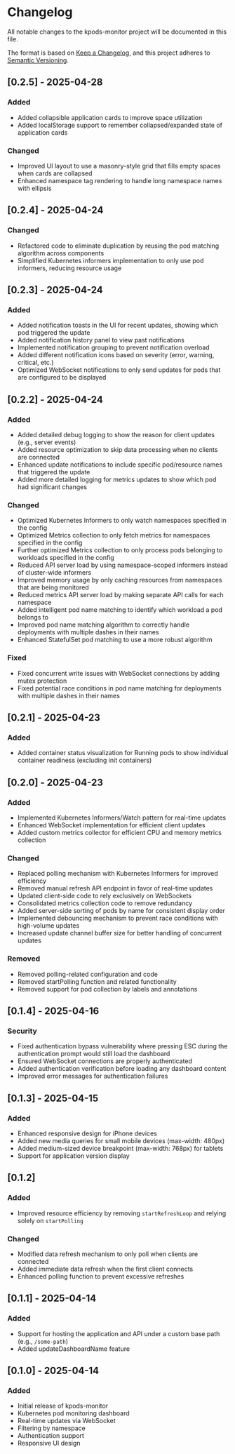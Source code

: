 # Changelog

All notable changes to the kpods-monitor project will be documented in this file.

The format is based on [Keep a Changelog](https://keepachangelog.com/en/1.0.0/),
and this project adheres to [Semantic Versioning](https://semver.org/spec/v2.0.0.html).

## [0.2.5] - 2025-04-28

### Added
- Added collapsible application cards to improve space utilization
- Added localStorage support to remember collapsed/expanded state of application cards

### Changed
- Improved UI layout to use a masonry-style grid that fills empty spaces when cards are collapsed
- Enhanced namespace tag rendering to handle long namespace names with ellipsis


## [0.2.4] - 2025-04-24

### Changed

- Refactored code to eliminate duplication by reusing the pod matching algorithm across components
- Simplified Kubernetes informers implementation to only use pod informers, reducing resource usage


## [0.2.3] - 2025-04-24

### Added

- Added notification toasts in the UI for recent updates, showing which pod triggered the update
- Added notification history panel to view past notifications
- Implemented notification grouping to prevent notification overload
- Added different notification icons based on severity (error, warning, critical, etc.)
- Optimized WebSocket notifications to only send updates for pods that are configured to be displayed

## [0.2.2] - 2025-04-24

### Added
- Added detailed debug logging to show the reason for client updates (e.g., server events)
- Added resource optimization to skip data processing when no clients are connected
- Enhanced update notifications to include specific pod/resource names that triggered the update
- Added more detailed logging for metrics updates to show which pod had significant changes

### Changed
- Optimized Kubernetes Informers to only watch namespaces specified in the config
- Optimized Metrics collection to only fetch metrics for namespaces specified in the config
- Further optimized Metrics collection to only process pods belonging to workloads specified in the config
- Reduced API server load by using namespace-scoped informers instead of cluster-wide informers
- Improved memory usage by only caching resources from namespaces that are being monitored
- Reduced metrics API server load by making separate API calls for each namespace
- Added intelligent pod name matching to identify which workload a pod belongs to
- Improved pod name matching algorithm to correctly handle deployments with multiple dashes in their names
- Enhanced StatefulSet pod matching to use a more robust algorithm

### Fixed
- Fixed concurrent write issues with WebSocket connections by adding mutex protection
- Fixed potential race conditions in pod name matching for deployments with multiple dashes in their names

## [0.2.1] - 2025-04-23

### Added
- Added container status visualization for Running pods to show individual container readiness (excluding init containers)

## [0.2.0] - 2025-04-23

### Added
- Implemented Kubernetes Informers/Watch pattern for real-time updates
- Enhanced WebSocket implementation for efficient client updates
- Added custom metrics collector for efficient CPU and memory metrics collection

### Changed
- Replaced polling mechanism with Kubernetes Informers for improved efficiency
- Removed manual refresh API endpoint in favor of real-time updates
- Updated client-side code to rely exclusively on WebSockets
- Consolidated metrics collection code to remove redundancy
- Added server-side sorting of pods by name for consistent display order
- Implemented debouncing mechanism to prevent race conditions with high-volume updates
- Increased update channel buffer size for better handling of concurrent updates

### Removed
- Removed polling-related configuration and code
- Removed startPolling function and related functionality
- Removed support for pod collection by labels and annotations

## [0.1.4] - 2025-04-16

### Security
- Fixed authentication bypass vulnerability where pressing ESC during the authentication prompt would still load the dashboard
- Ensured WebSocket connections are properly authenticated
- Added authentication verification before loading any dashboard content
- Improved error messages for authentication failures

## [0.1.3] - 2025-04-15

### Added
- Enhanced responsive design for iPhone devices
- Added new media queries for small mobile devices (max-width: 480px)
- Added medium-sized device breakpoint (max-width: 768px) for tablets
- Support for application version display

## [0.1.2]

### Added
- Improved resource efficiency by removing `startRefreshLoop` and relying solely on `startPolling`

### Changed
- Modified data refresh mechanism to only poll when clients are connected
- Added immediate data refresh when the first client connects
- Enhanced polling function to prevent excessive refreshes

## [0.1.1] - 2025-04-14

### Added
- Support for hosting the application and API under a custom base path (e.g., `/some-path`)
- Added updateDashboardName feature

## [0.1.0] - 2025-04-14

### Added
- Initial release of kpods-monitor
- Kubernetes pod monitoring dashboard
- Real-time updates via WebSocket
- Filtering by namespace
- Authentication support
- Responsive UI design
